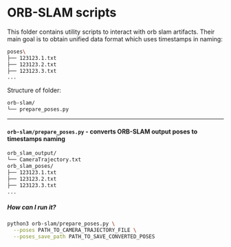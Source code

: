 # ORB-SLAM scripts

This folder contains utility scripts to interact with orb slam artifacts.
Their main goal is to obtain unified data format which uses timestamps in naming:
```bash
poses\
├── 123123.1.txt
├── 123123.2.txt
├── 123123.3.txt
...
```

Structure of folder:
```bash
orb-slam/
└── prepare_poses.py
```

--- 

#### `orb-slam/prepare_poses.py` - converts ORB-SLAM output poses to timestamps naming
```bash
orb_slam_output/
└── CameraTrajectory.txt
orb_slam_poses/
├── 123123.1.txt
├── 123123.2.txt
├── 123123.3.txt
...
```

##### How can I run it?
```bash
python3 orb-slam/prepare_poses.py \
  --poses PATH_TO_CAMERA_TRAJECTORY_FILE \
  --poses_save_path PATH_TO_SAVE_CONVERTED_POSES
```
